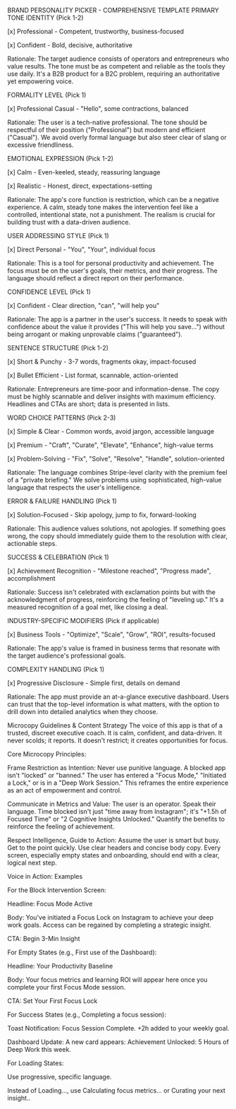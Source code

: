 BRAND PERSONALITY PICKER - COMPREHENSIVE TEMPLATE
PRIMARY TONE IDENTITY (Pick 1-2)

[x] Professional - Competent, trustworthy, business-focused

[x] Confident - Bold, decisive, authoritative

Rationale: The target audience consists of operators and entrepreneurs who value results. The tone must be as competent and reliable as the tools they use daily. It's a B2B product for a B2C problem, requiring an authoritative yet empowering voice.

FORMALITY LEVEL (Pick 1)

[x] Professional Casual - "Hello", some contractions, balanced

Rationale: The user is a tech-native professional. The tone should be respectful of their position ("Professional") but modern and efficient ("Casual"). We avoid overly formal language but also steer clear of slang or excessive friendliness.

EMOTIONAL EXPRESSION (Pick 1-2)

[x] Calm - Even-keeled, steady, reassuring language

[x] Realistic - Honest, direct, expectations-setting

Rationale: The app's core function is restriction, which can be a negative experience. A calm, steady tone makes the intervention feel like a controlled, intentional state, not a punishment. The realism is crucial for building trust with a data-driven audience.

USER ADDRESSING STYLE (Pick 1)

[x] Direct Personal - "You", "Your", individual focus

Rationale: This is a tool for personal productivity and achievement. The focus must be on the user's goals, their metrics, and their progress. The language should reflect a direct report on their performance.

CONFIDENCE LEVEL (Pick 1)

[x] Confident - Clear direction, "can", "will help you"

Rationale: The app is a partner in the user's success. It needs to speak with confidence about the value it provides ("This will help you save...") without being arrogant or making unprovable claims ("guaranteed").

SENTENCE STRUCTURE (Pick 1-2)

[x] Short & Punchy - 3-7 words, fragments okay, impact-focused

[x] Bullet Efficient - List format, scannable, action-oriented

Rationale: Entrepreneurs are time-poor and information-dense. The copy must be highly scannable and deliver insights with maximum efficiency. Headlines and CTAs are short; data is presented in lists.

WORD CHOICE PATTERNS (Pick 2-3)

[x] Simple & Clear - Common words, avoid jargon, accessible language

[x] Premium - "Craft", "Curate", "Elevate", "Enhance", high-value terms

[x] Problem-Solving - "Fix", "Solve", "Resolve", "Handle", solution-oriented

Rationale: The language combines Stripe-level clarity with the premium feel of a "private briefing." We solve problems using sophisticated, high-value language that respects the user's intelligence.

ERROR & FAILURE HANDLING (Pick 1)

[x] Solution-Focused - Skip apology, jump to fix, forward-looking

Rationale: This audience values solutions, not apologies. If something goes wrong, the copy should immediately guide them to the resolution with clear, actionable steps.

SUCCESS & CELEBRATION (Pick 1)

[x] Achievement Recognition - "Milestone reached", "Progress made", accomplishment

Rationale: Success isn't celebrated with exclamation points but with the acknowledgment of progress, reinforcing the feeling of "leveling up." It's a measured recognition of a goal met, like closing a deal.

INDUSTRY-SPECIFIC MODIFIERS (Pick if applicable)

[x] Business Tools - "Optimize", "Scale", "Grow", "ROI", results-focused

Rationale: The app's value is framed in business terms that resonate with the target audience's professional goals.

COMPLEXITY HANDLING (Pick 1)

[x] Progressive Disclosure - Simple first, details on demand

Rationale: The app must provide an at-a-glance executive dashboard. Users can trust that the top-level information is what matters, with the option to drill down into detailed analytics when they choose.

Microcopy Guidelines & Content Strategy
The voice of this app is that of a trusted, discreet executive coach. It is calm, confident, and data-driven. It never scolds; it reports. It doesn't restrict; it creates opportunities for focus.

Core Microcopy Principles:

Frame Restriction as Intention: Never use punitive language. A blocked app isn't "locked" or "banned." The user has entered a "Focus Mode," "Initiated a Lock," or is in a "Deep Work Session." This reframes the entire experience as an act of empowerment and control.

Communicate in Metrics and Value: The user is an operator. Speak their language. Time blocked isn't just "time away from Instagram"; it's "+1.5h of Focused Time" or "2 Cognitive Insights Unlocked." Quantify the benefits to reinforce the feeling of achievement.

Respect Intelligence, Guide to Action: Assume the user is smart but busy. Get to the point quickly. Use clear headers and concise body copy. Every screen, especially empty states and onboarding, should end with a clear, logical next step.

Voice in Action: Examples

For the Block Intervention Screen:

Headline: Focus Mode Active

Body: You've initiated a Focus Lock on Instagram to achieve your deep work goals. Access can be regained by completing a strategic insight.

CTA: Begin 3-Min Insight

For Empty States (e.g., First use of the Dashboard):

Headline: Your Productivity Baseline

Body: Your focus metrics and learning ROI will appear here once you complete your first Focus Mode session.

CTA: Set Your First Focus Lock

For Success States (e.g., Completing a focus session):

Toast Notification: Focus Session Complete. +2h added to your weekly goal.

Dashboard Update: A new card appears: Achievement Unlocked: 5 Hours of Deep Work this week.

For Loading States:

Use progressive, specific language.

Instead of Loading..., use Calculating focus metrics... or Curating your next insight..
